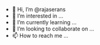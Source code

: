 - 👋 Hi, I’m @rajaserans
- 👀 I’m interested in ...
- 🌱 I’m currently learning ...
- 💞️ I’m looking to collaborate on ...
- 📫 How to reach me ...

<!---
rajaserans/rajaserans is a ✨ special ✨ repository because its `README.md` (this file) appears on your GitHub profile.
You can click the Preview link to take a look at your changes.
--->
